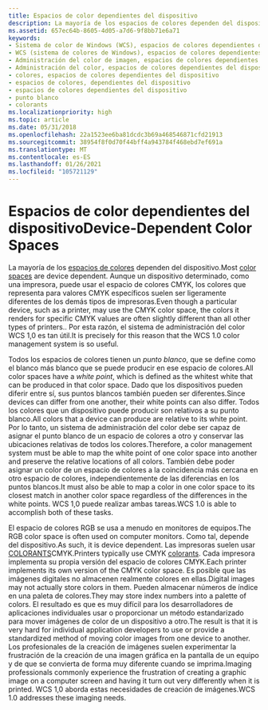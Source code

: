 ```yaml
---
title: Espacios de color dependientes del dispositivo
description: La mayoría de los espacios de colores dependen del dispositivo.
ms.assetid: 657ec64b-8605-4d05-a7d6-9f8bb71e6a71
keywords:
- Sistema de color de Windows (WCS), espacios de colores dependientes del dispositivo
- WCS (sistema de colores de Windows), espacios de colores dependientes del dispositivo
- Administración del color de imagen, espacios de colores dependientes del dispositivo
- Administración del color, espacios de colores dependientes del dispositivo
- colores, espacios de colores dependientes del dispositivo
- espacios de colores, dependientes del dispositivo
- espacios de colores dependientes del dispositivo
- punto blanco
- colorants
ms.localizationpriority: high
ms.topic: article
ms.date: 05/31/2018
ms.openlocfilehash: 22a1523ee6ba81dcdc3b69a468546871cfd21913
ms.sourcegitcommit: 38954f8f0d70f44bff4a943784f468ebd7ef691a
ms.translationtype: MT
ms.contentlocale: es-ES
ms.lasthandoff: 01/26/2021
ms.locfileid: "105721129"
---
```

# <a name="device-dependent-color-spaces"></a><span data-ttu-id="39e3b-112">Espacios de color dependientes del dispositivo</span><span class="sxs-lookup"><span data-stu-id="39e3b-112">Device-Dependent Color Spaces</span></span>

<span data-ttu-id="39e3b-113">La mayoría de los [espacios de colores](c.md) dependen del dispositivo.</span><span class="sxs-lookup"><span data-stu-id="39e3b-113">Most [color spaces](c.md) are device dependent.</span></span> <span data-ttu-id="39e3b-114">Aunque un dispositivo determinado, como una impresora, puede usar el espacio de colores CMYK, los colores que representa para valores CMYK específicos suelen ser ligeramente diferentes de los demás tipos de impresoras.</span><span class="sxs-lookup"><span data-stu-id="39e3b-114">Even though a particular device, such as a printer, may use the CMYK color space, the colors it renders for specific CMYK values are often slightly different than all other types of printers..</span></span> <span data-ttu-id="39e3b-115">Por esta razón, el sistema de administración del color WCS 1,0 es tan útil.</span><span class="sxs-lookup"><span data-stu-id="39e3b-115">It is precisely for this reason that the WCS 1.0 color management system is so useful.</span></span>

<span data-ttu-id="39e3b-116">Todos los espacios de colores tienen un *punto blanco*, que se define como el blanco más blanco que se puede producir en ese espacio de colores.</span><span class="sxs-lookup"><span data-stu-id="39e3b-116">All color spaces have a *white point*, which is defined as the whitest white that can be produced in that color space.</span></span> <span data-ttu-id="39e3b-117">Dado que los dispositivos pueden diferir entre sí, sus puntos blancos también pueden ser diferentes.</span><span class="sxs-lookup"><span data-stu-id="39e3b-117">Since devices can differ from one another, their white points can also differ.</span></span> <span data-ttu-id="39e3b-118">Todos los colores que un dispositivo puede producir son relativos a su punto blanco.</span><span class="sxs-lookup"><span data-stu-id="39e3b-118">All colors that a device can produce are relative to its white point.</span></span> <span data-ttu-id="39e3b-119">Por lo tanto, un sistema de administración del color debe ser capaz de asignar el punto blanco de un espacio de colores a otro y conservar las ubicaciones relativas de todos los colores.</span><span class="sxs-lookup"><span data-stu-id="39e3b-119">Therefore, a color management system must be able to map the white point of one color space into another and preserve the relative locations of all colors.</span></span> <span data-ttu-id="39e3b-120">También debe poder asignar un color de un espacio de colores a la coincidencia más cercana en otro espacio de colores, independientemente de las diferencias en los puntos blancos.</span><span class="sxs-lookup"><span data-stu-id="39e3b-120">It must also be able to map a color in one color space to its closest match in another color space regardless of the differences in the white points.</span></span> <span data-ttu-id="39e3b-121">WCS 1,0 puede realizar ambas tareas.</span><span class="sxs-lookup"><span data-stu-id="39e3b-121">WCS 1.0 is able to accomplish both of these tasks.</span></span>

<span data-ttu-id="39e3b-122">El espacio de colores RGB se usa a menudo en monitores de equipos.</span><span class="sxs-lookup"><span data-stu-id="39e3b-122">The RGB color space is often used on computer monitors.</span></span> <span data-ttu-id="39e3b-123">Como tal, depende del dispositivo.</span><span class="sxs-lookup"><span data-stu-id="39e3b-123">As such, it is device dependent.</span></span> <span data-ttu-id="39e3b-124">Las impresoras suelen usar [COLORANTS](c.md)CMYK.</span><span class="sxs-lookup"><span data-stu-id="39e3b-124">Printers typically use CMYK [colorants](c.md).</span></span> <span data-ttu-id="39e3b-125">Cada impresora implementa su propia versión del espacio de colores CMYK.</span><span class="sxs-lookup"><span data-stu-id="39e3b-125">Each printer implements its own version of the CMYK color space.</span></span> <span data-ttu-id="39e3b-126">Es posible que las imágenes digitales no almacenen realmente colores en ellas.</span><span class="sxs-lookup"><span data-stu-id="39e3b-126">Digital images may not actually store colors in them.</span></span> <span data-ttu-id="39e3b-127">Pueden almacenar números de índice en una paleta de colores.</span><span class="sxs-lookup"><span data-stu-id="39e3b-127">They may store index numbers into a palette of colors.</span></span> <span data-ttu-id="39e3b-128">El resultado es que es muy difícil para los desarrolladores de aplicaciones individuales usar o proporcionar un método estandarizado para mover imágenes de color de un dispositivo a otro.</span><span class="sxs-lookup"><span data-stu-id="39e3b-128">The result is that it is very hard for individual application developers to use or provide a standardized method of moving color images from one device to another.</span></span> <span data-ttu-id="39e3b-129">Los profesionales de la creación de imágenes suelen experimentar la frustración de la creación de una imagen gráfica en la pantalla de un equipo y de que se convierta de forma muy diferente cuando se imprima.</span><span class="sxs-lookup"><span data-stu-id="39e3b-129">Imaging professionals commonly experience the frustration of creating a graphic image on a computer screen and having it turn out very differently when it is printed.</span></span> <span data-ttu-id="39e3b-130">WCS 1,0 aborda estas necesidades de creación de imágenes.</span><span class="sxs-lookup"><span data-stu-id="39e3b-130">WCS 1.0 addresses these imaging needs.</span></span>

 

 




